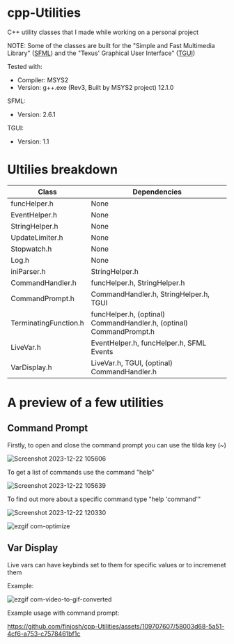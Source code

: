 # cpp-Utilities
C++ utility classes that I made while working on a personal project

NOTE: Some of the classes are built for the "Simple and Fast Multimedia Library" ([SFML](https://www.sfml-dev.org/index.php)) and the "Texus' Graphical User Interface" ([TGUI](https://tgui.eu/))

Tested with: 
  - Compiler: MSYS2
  - Version: g++.exe (Rev3, Built by MSYS2 project) 12.1.0

SFML:
  - Version: 2.6.1

TGUI:
  - Version: 1.1

# Ultilies breakdown
| Class | Dependencies |
| --- | --- |
| funcHelper.h | None |
| EventHelper.h | None |
| StringHelper.h | None |
| UpdateLimiter.h | None |
| Stopwatch.h | None |
| Log.h | None |
| iniParser.h | StringHelper.h |
| CommandHandler.h | funcHelper.h, StringHelper.h |
| CommandPrompt.h | CommandHandler.h, StringHelper.h, TGUI |
| TerminatingFunction.h | funcHelper.h, (optinal) CommandHandler.h, (optinal) CommandPrompt.h |
| LiveVar.h | EventHelper.h, funcHelper.h, SFML Events |
| VarDisplay.h | LiveVar.h, TGUI, (optinal) CommandHandler.h |

# A preview of a few utilities

## Command Prompt

Firstly, to open and close the command prompt you can use the tilda key (~)

![Screenshot 2023-12-22 105606](https://github.com/finjosh/cpp-Utilities/assets/109707607/b2e0ddac-76d3-40de-bfeb-456b96416b92)

To get a list of commands use the command "help"

![Screenshot 2023-12-22 105639](https://github.com/finjosh/cpp-Utilities/assets/109707607/74438a7b-c2be-46dc-8fc5-285086b4b321)

To find out more about a specific command type "help 'command'"

![Screenshot 2023-12-22 120330](https://github.com/finjosh/cpp-Utilities/assets/109707607/4bb83900-17a1-48e3-807f-225d1c03b468)

![ezgif com-optimize](https://github.com/finjosh/cpp-Utilities/assets/109707607/9786e255-aeed-453c-b2d4-42be619531f5)

## Var Display

Live vars can have keybinds set to them for specific values or to incremenet them

Example:

![ezgif com-video-to-gif-converted](https://github.com/finjosh/cpp-Utilities/assets/109707607/cdb428d4-5b0c-455b-911b-3e4023e45b8c)

Example usage with command prompt:

https://github.com/finjosh/cpp-Utilities/assets/109707607/58003d68-5a51-4cf6-a753-c7578461bf1c
